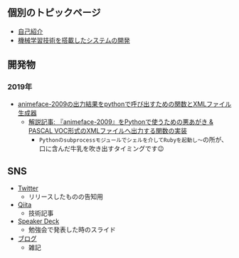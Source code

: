 

## 個別のトピックページ
- [自己紹介](aboutme.md)
- [機械学習技術を搭載したシステムの開発](ml_production/ml_prod_portal.md)

<!--  
- Misc
    - 勉強した書籍など。
-->

## 開発物
### 2019年
- [animeface-2009の出力結果をpythonで呼び出すための関数とXMLファイル生成器](https://github.com/meow-noisy/animeface_result2xml)
    - [解説記事: 『animeface-2009』をPythonで使うための悪あがき & PASCAL VOC形式のXMLファイルへ出力する関数の実装](https://qiita.com/meow_noisy/items/868a1967d4ef1492db75)
        - `Pythonのsubprocessモジュールでシェルを介してRubyを起動し〜`の所が、口に含んだ牛乳を吹き出すタイミングです😉


## SNS
- [Twitter](http://twitter.com/meow_noisy)
    - リリースしたものの告知用
- [Qiita](https://qiita.com/meow_noisy)
    - 技術記事
- [Speaker Deck](https://speakerdeck.com/meow_noisy)
    - 勉強会で発表した時のスライド
- [ブログ](https://meow-noisy.hatenablog.com/)
    - 雑記
